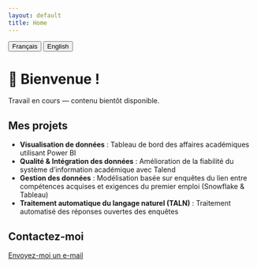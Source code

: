 ```yaml
---
layout: default
title: Home
---
```


<button id="btn-fr">Français</button>
<button id="btn-en">English</button>

<div class="lang lang-fr">

# 👋 Bienvenue !

Travail en cours — contenu bientôt disponible.

## Mes projets

- **Visualisation de données** : Tableau de bord des affaires académiques utilisant Power BI  
- **Qualité & Intégration des données** : Amélioration de la fiabilité du système d’information académique avec Talend  
- **Gestion des données** : Modélisation basée sur enquêtes du lien entre compétences acquises et exigences du premier emploi (Snowflake & Tableau)  
- **Traitement automatique du langage naturel (TALN)** : Traitement automatisé des réponses ouvertes des enquêtes  

## Contactez-moi

[Envoyez-moi un e-mail](mailto:nadia.medjdoub@hotmail.com)

</div>

<div class="lang lang-en" style="display:none;">

# 👋 Welcome !

Work in progress — content coming soon.

## My projects

- **Data Visualization**: Academic Affairs Dashboard using Power BI  
- **Data Quality & Integration**: Improved reliability of the Academic Information System using Talend  
- **Data Management**: Survey-based modeling of the match between student-acquired skills and first job requirements (Snowflake & Tableau)  
- **Natural Language Processing (NLP)**: Automated processing of open-ended survey responses

## Contact me

[Send me an email](mailto:nadia.medjdoub@hotmail.com)

</div>

<script>
  document.addEventListener("DOMContentLoaded", function() {
    const btnFr = document.getElementById('btn-fr');
    const btnEn = document.getElementById('btn-en');
    const frSections = document.querySelectorAll('.lang-fr');
    const enSections = document.querySelectorAll('.lang-en');

    btnFr.addEventListener('click', () => {
      frSections.forEach(el => el.style.display = 'block');
      enSections.forEach(el => el.style.display = 'none');
    });

    btnEn.addEventListener('click', () => {
      frSections.forEach(el => el.style.display = 'none');
      enSections.forEach(el => el.style.display = 'block');
    });

    // Par défaut : anglais visible
    btnEn.click();
  });
</script>
